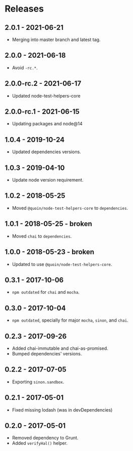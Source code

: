 # Releases

## 2.0.1 - 2021-06-21

- Merging into master branch and latest tag.

## 2.0.0 - 2021-06-18

- Avoid `-rc.*`.

## 2.0.0-rc.2 - 2021-06-17

- Updated node-test-helpers-core

## 2.0.0-rc.1 - 2021-06-15

- Updating packages and node@14

## 1.0.4 - 2019-10-24

- Updated dependencies versions.

## 1.0.3 - 2019-04-10

- Update node version requirement.

## 1.0.2 - 2018-05-25

- Moved `@quoin/node-test-helpers-core` to `dependencies`.

## 1.0.1 - 2018-05-25 - broken

- Moved `chai` to `dependencies`.

## 1.0.0 - 2018-05-23 - broken

- Updated to use `@quoin/node-test-helpers-core`.

## 0.3.1 - 2017-10-06

- `npm outdated` for `chai` and `mocha`.

## 0.3.0 - 2017-10-04

- `npm outdated`, specially for major `mocha`, `sinon`, and `chai`.

## 0.2.3 - 2017-09-26

- Added chai-immutable and chai-as-promised.
- Bumped dependencies' versions.

## 0.2.2 - 2017-07-05

- Exporting `sinon.sandbox`.

## 0.2.1 - 2017-05-01

- Fixed missing lodash (was in devDependencies)

## 0.2.0 - 2017-05-01

- Removed dependency to Grunt.
- Added `verifyHal()` helper.
